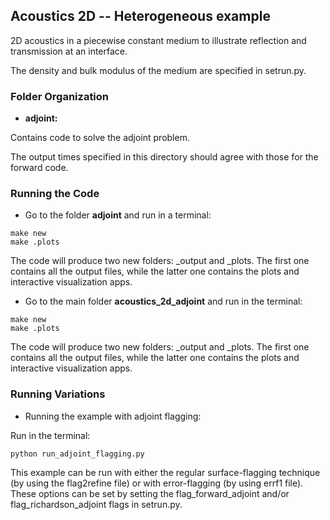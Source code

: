 Acoustics 2D -- Heterogeneous example
------------------------------------------

2D acoustics in a piecewise constant medium to illustrate reflection and
transmission at an interface.

The density and bulk modulus of the medium are specified in setrun.py.

### Folder Organization
* **adjoint:**

Contains code to solve the adjoint problem.

The output times specified in this directory should agree with those for the
forward code.

### Running the Code

* Go to the folder **adjoint** and run in a terminal:

```
make new
make .plots
```

The code will produce two new folders: _output and _plots. 
The first one contains all the output files, while the latter one contains the plots and interactive visualization apps.

* Go to the main folder **acoustics_2d_adjoint** and run in the terminal:

```
make new
make .plots
```

The code will produce two new folders: _output and _plots. 
The first one contains all the output files, while the latter one contains the plots and interactive visualization apps.

### Running Variations

* Running the example with adjoint flagging:

Run in the terminal:

```
python run_adjoint_flagging.py
```

This example can be run with either the regular surface-flagging technique (by using the flag2refine file) or with error-flagging (by using errf1 file). These options can be set by setting the flag_forward_adjoint and/or flag_richardson_adjoint flags in setrun.py.
